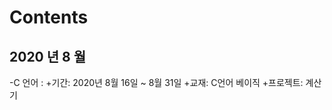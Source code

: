 # Contents 
## 2020 년 8 월 
-C 언어 :
    +기간: 2020년 8월 16일 ~ 8월 31일 
    +교재: C언어 베이직
    +프로젝트: 계산기 

    
